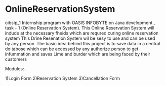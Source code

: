 # OnlineReservationSystem
oibsip_1
Internship program with OASIS INFOBYTE on Java development , task - 1 (Online Reservation System). This Online Reservation System will indude at the necessary fheids which are requred curing online reservation system This Drine Resenation System wil be sesy to use and can be used by any person. The basic idea behind this project is to save data in a central do tabose which can be accessed by any authorize person to get infummation and saves Lime and burder which are being faced by their customers

Modules:-

1)Login Form 2)Reservation System 3)Cancellation Form
